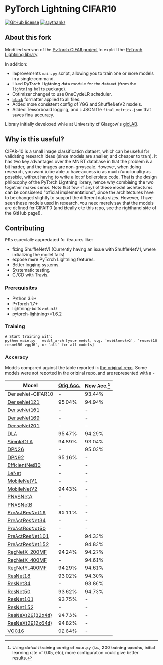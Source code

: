# PyTorch Lightning CIFAR10
[![GitHub license](https://img.shields.io/github/license/Naereen/StrapDown.js.svg)](https://github.com/Naereen/StrapDown.js/blob/master/LICENSE)
[![saythanks](https://img.shields.io/badge/say-thanks-ff69b4.svg)](https://www.againstmalaria.com/perry-gibson)

## About this fork

Modified version of the [PyTorch CIFAR project](https://github.com/kuangliu/pytorch-cifar) to exploit the [PyTorch Lightning library](https://www.pytorchlightning.ai/).

In addition:
- Improvements `main.py` script, allowing you to train one or more models in a single command.
- Used PyTorch Lightning data module for the dataset (from the `lightning-bolts` package).
- Optimizer changed to use OneCycleLR scheduler.
- [`black`](https://github.com/psf/black) formatter applied to all files.
- Added more consistent config of VGG and ShuffleNetV2 models.
- Added Tensorboard logging, and a JSON file `final_metrics.json` that saves final accuracy.

Library initially developed while at University of Glasgow's [gicLAB](https://twitter.com/gic_lab).

## Why is this useful?

CIFAR-10 is a small image classification dataset, which can be useful for validating research ideas (since models are smaller, and cheaper to train).
It has two key advantages over the MNIST database in that the problem is a bit harder, and the images are non-greyscale.
However, when doing research, you want to be able to have access to as much functionality as possible, without having to write a lot of boilerplate code.
That is the design philosophy of the PyTorch Lightning library, hence why combining the two together makes sense.
Note that few (if any) of these model architectures can be considered "official implementations", since the architectures have to be changed slightly to support the different data sizes.
However, I have seen these models used in research, you need merely say that the models are defined for CIFAR10 (and ideally cite this repo, see the righthand side of the GitHub page!).

## Contributing
PRs especially appreciated for features like:
- fixing ShuffleNetV1 (Currently having an issue with ShuffleNetV1, where initializing the model fails).
- expose more PyTorch Lightning features.
- Better logging systems.
- Systematic testing.
- CI/CD with Travis.

### Prerequisites
- Python 3.6+
- PyTorch 1.7+
- lightning-bolts>=0.5.0
- pytorch-lightning>=1.6.2


### Training
```
# Start training with:
python main.py --model_arch [your model, e.g. `mobilenetv2`, `resnet18 resnet50 vgg16`, or `all` for all models]
```

### Accuracy

Models compared against the table reported in [the original repo](https://github.com/kuangliu/pytorch-cifar).
Some models were not reported in the original repo, and are represented with a `-`

| Model                                                 | [Orig Acc.](https://github.com/kuangliu/pytorch-cifar) | New Acc.[^1] |
|-------------------------------------------------------|--------------------------------------------------------|--------------|
| DenseNet-CIFAR10                                      | -                                                      | 93.44%       |
| [DenseNet121](https://arxiv.org/abs/1608.06993)       | 95.04%                                                 | 94.94%       |
| [DenseNet161](https://arxiv.org/abs/1608.06993)       | -                                                      | -            |
| [DenseNet169](https://arxiv.org/abs/1608.06993)       | -                                                      | -            |
| [DenseNet201](https://arxiv.org/abs/1608.06993)       | -                                                      | -            |
| [DLA](https://arxiv.org/pdf/1707.06484.pdf)           | 95.47%                                                 | 94.29%       |
| [SimpleDLA](https://arxiv.org/abs/1707.064)           | 94.89%                                                 | 93.04%       |
| [DPN26](https://arxiv.org/abs/1707.01629)             | -                                                      | 95.03%       |
| [DPN92](https://arxiv.org/abs/1707.01629)             | 95.16%                                                 | -            |
| [EfficientNetB0](https://arxiv.org/abs/1905.11946)    | -                                                      | -            |
| [LeNet](yann.lecun.com/exdb/publis/pdf/lecun-01a.pdf) | -                                                      | -            |
| [MobileNetV1](https://arxiv.org/abs/1704.04861)       | -                                                      | -            |
| [MobileNetV2](https://arxiv.org/abs/1801.04381)       | 94.43%                                                 | -            |
| [PNASNetA](https://arxiv.org/abs/1712.00559v3)        | -                                                      | -            |
| [PNASNetB](https://arxiv.org/abs/1712.00559v3)        | -                                                      | -            |
| [PreActResNet18](https://arxiv.org/abs/1603.05027)    | 95.11%                                                 | -            |
| [PreActResNet34](https://arxiv.org/abs/1603.05027)    | -                                                      | -            |
| [PreActResNet50](https://arxiv.org/abs/1603.05027)    | -                                                      | -            |
| [PreActResNet101](https://arxiv.org/abs/1603.05027)   | -                                                      | 94.33%       |
| [PreActResNet152](https://arxiv.org/abs/1603.05027)   | -                                                      | 94.83%       |
| [RegNetX_200MF](https://arxiv.org/abs/2003.13678)     | 94.24%                                                 | 94.27%       |
| [RegNetX_400MF](https://arxiv.org/abs/2003.13678)     | -                                                      | 94.61%       |
| [RegNetY_400MF](https://arxiv.org/abs/2003.13678)     | 94.29%                                                 | 94.61%       |
| [ResNet18](https://arxiv.org/abs/1512.03385)          | 93.02%                                                 | 94.30%       |
| [ResNet34](https://arxiv.org/abs/1512.03385)          | -                                                      | 93.86%       |
| [ResNet50](https://arxiv.org/abs/1512.03385)          | 93.62%                                                 | 94.73%       |
| [ResNet101](https://arxiv.org/abs/1512.03385)         | 93.75%                                                 | -            |
| [ResNet152](https://arxiv.org/abs/1512.03385)         | -                                                      | -            |
| [ResNeXt29(32x4d)](https://arxiv.org/abs/1611.05431)  | 94.73%                                                 | -            |
| [ResNeXt29(2x64d)](https://arxiv.org/abs/1611.05431)  | 94.82%                                                 | -            |
| [VGG16](https://arxiv.org/abs/1409.1556)              | 92.64%                                                 | -            |


[^1]: Using default training config of `main.py` (i.e., 200 training epochs, initial learning rate of 0.05, etc), more configuration could give better results.
